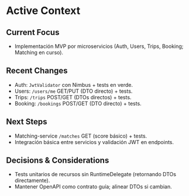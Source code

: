 # Active Context

## Current Focus
- Implementación MVP por microservicios (Auth, Users, Trips, Booking; Matching en curso).

## Recent Changes
- Auth: `JwtValidator` con Nimbus + tests en verde.
- Users: `/users/me` GET/PUT (DTO directo) + tests.
- Trips: `/trips` POST/GET (DTOs directos) + tests.
- Booking: `/bookings` POST/GET (DTO directo) + tests.

## Next Steps
- Matching-service `/matches` GET (score básico) + tests.
- Integración básica entre servicios y validación JWT en endpoints.

## Decisions & Considerations
- Tests unitarios de recursos sin RuntimeDelegate (retornando DTOs directamente).
- Mantener OpenAPI como contrato guía; alinear DTOs si cambian.

